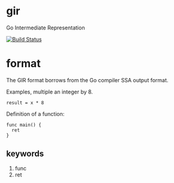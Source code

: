 # gir
Go Intermediate Representation

[![Build Status](http://travis-ci.org/bjwbell/gir.svg?branch=master)](https://travis-ci.org/bjwbell/gir)

# format
The GIR format borrows from the Go compiler SSA output format.

Examples, multiple an integer by 8.
```
result = x * 8
```
Definition of a function:
```
func main() {
  ret
}
```

## keywords
1. func
2. ret
